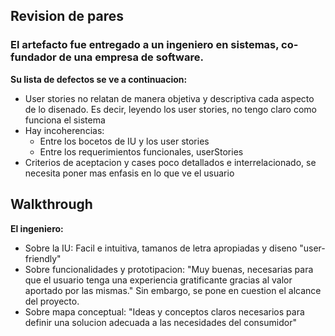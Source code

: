 ## Revision de pares

### El artefacto fue entregado a un ingeniero en sistemas, co-fundador de una empresa de software. 

**Su lista de defectos se ve a continuacion:**
- User stories no relatan de manera objetiva y descriptiva cada aspecto de lo disenado. Es decir, leyendo los user stories, no tengo claro como funciona el sistema
- Hay incoherencias:
    - Entre los bocetos de IU y los user stories
    - Entre los requerimientos funcionales, userStories
- Criterios de aceptacion y cases poco detallados e interrelacionado, se necesita poner mas enfasis en lo que ve el usuario

## Walkthrough

**El ingeniero:** 
- Sobre la IU: Facil e intuitiva, tamanos de letra apropiadas y diseno "user-friendly"
- Sobre funcionalidades y prototipacion: "Muy buenas, necesarias para que el usuario tenga una experiencia gratificante gracias al valor aportado por las mismas." Sin embargo, se pone en cuestion el alcance del proyecto.
- Sobre mapa conceptual: "Ideas y conceptos claros necesarios para definir una solucion adecuada a las necesidades del consumidor"




